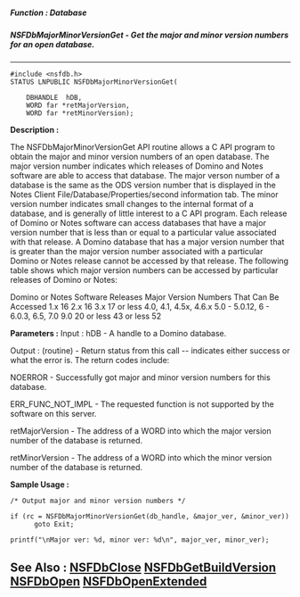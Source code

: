 ##### Function : Database
##### NSFDbMajorMinorVersionGet - Get the major and minor version numbers for an open database.
---
```
#include <nsfdb.h>
STATUS LNPUBLIC NSFDbMajorMinorVersionGet(

	DBHANDLE  hDB,
	WORD far *retMajorVersion,
	WORD far *retMinorVersion);
```
**Description :**

The NSFDbMajorMinorVersionGet API routine allows a C API program to obtain the 
major and minor version numbers of an open database.  The major version number 
indicates which releases of Domino and Notes software are able to access that 
database.  The major verson number of a database is the same as the ODS version 
number that is displayed in the Notes Client File/Database/Properties/second 
information tab.  The minor version number indicates small changes to the 
internal format of a database, and is generally of little interest to a C API 
program.  Each release of Domino or Notes software can access databases that 
have a major version number that is less than or equal to a particular value 
associated with that release.  A Domino database that has a major version 
number that is greater than the major version number associated with a 
particular Domino or Notes release cannot be accessed by that release.  The 
following table shows which major version numbers can be accessed by particular 
releases of Domino or Notes:


Domino or Notes Software Releases	Major Version Numbers That Can Be Accessed
1.x	16
2.x	16
3.x	17 or less
4.0, 4.1, 4.5x, 4.6.x
5.0 - 5.0.12, 6 - 6.0.3, 6.5, 7.0
9.0	20 or less
	43 or less
	52


**Parameters :**
Input :
hDB  -  A handle to a Domino database.

Output :
(routine)  -  Return status from this call -- indicates either success or what the error is. The return codes include:

NOERROR - Successfully got major and minor version numbers for this database.

ERR_FUNC_NOT_IMPL -  The requested function is not supported by the software on this server.


retMajorVersion  -  The address of a WORD into which the major version number of the database is returned.

retMinorVersion  -  The address of a WORD into which the minor version number of the database is returned.


**Sample Usage :**
```
/* Output major and minor version numbers */
 
if (rc = NSFDbMajorMinorVersionGet(db_handle, &major_ver, &minor_ver))
      goto Exit;

printf("\nMajor ver: %d, minor ver: %d\n", major_ver, minor_ver);
```
**See Also :**
[NSFDbClose](/domino-c-api-docs/reference/Func/NSFDbClose)
[NSFDbGetBuildVersion](/domino-c-api-docs/reference/Func/NSFDbGetBuildVersion)
[NSFDbOpen](/domino-c-api-docs/reference/Func/NSFDbOpen)
[NSFDbOpenExtended](/domino-c-api-docs/reference/Func/NSFDbOpenExtended)
---
